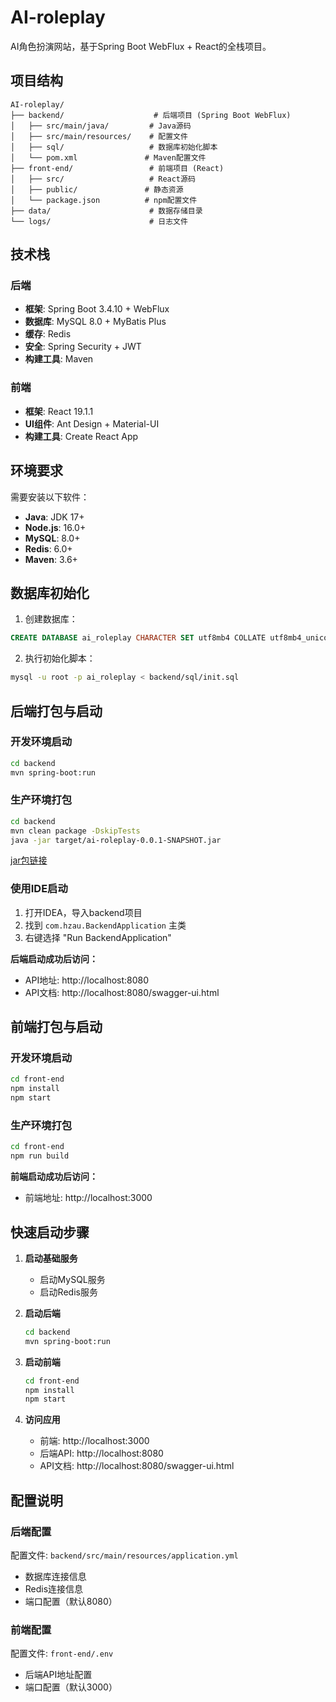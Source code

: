 # AI-roleplay

AI角色扮演网站，基于Spring Boot WebFlux + React的全栈项目。

## 项目结构

```
AI-roleplay/
├── backend/                    # 后端项目 (Spring Boot WebFlux)
│   ├── src/main/java/         # Java源码
│   ├── src/main/resources/    # 配置文件
│   ├── sql/                   # 数据库初始化脚本
│   └── pom.xml               # Maven配置文件
├── front-end/                 # 前端项目 (React)
│   ├── src/                   # React源码
│   ├── public/               # 静态资源
│   └── package.json          # npm配置文件
├── data/                      # 数据存储目录
└── logs/                      # 日志文件
```

## 技术栈

### 后端
- **框架**: Spring Boot 3.4.10 + WebFlux
- **数据库**: MySQL 8.0 + MyBatis Plus
- **缓存**: Redis
- **安全**: Spring Security + JWT
- **构建工具**: Maven

### 前端
- **框架**: React 19.1.1
- **UI组件**: Ant Design + Material-UI
- **构建工具**: Create React App

## 环境要求

需要安装以下软件：

- **Java**: JDK 17+
- **Node.js**: 16.0+
- **MySQL**: 8.0+
- **Redis**: 6.0+
- **Maven**: 3.6+

## 数据库初始化

1. 创建数据库：
```sql
CREATE DATABASE ai_roleplay CHARACTER SET utf8mb4 COLLATE utf8mb4_unicode_ci;
```

2. 执行初始化脚本：
```bash
mysql -u root -p ai_roleplay < backend/sql/init.sql
```

## 后端打包与启动

### 开发环境启动
```bash
cd backend
mvn spring-boot:run
```

### 生产环境打包
```bash
cd backend
mvn clean package -DskipTests
java -jar target/ai-roleplay-0.0.1-SNAPSHOT.jar
```

[jar包链接](https://pan.baidu.com/s/10Zdz5Odj6Uqwt8-cb6xRPQ?pwd=am1h)

### 使用IDE启动
1. 打开IDEA，导入backend项目
2. 找到 `com.hzau.BackendApplication` 主类
3. 右键选择 "Run BackendApplication"

**后端启动成功后访问：**
- API地址: http://localhost:8080
- API文档: http://localhost:8080/swagger-ui.html

## 前端打包与启动

### 开发环境启动
```bash
cd front-end
npm install
npm start
```

### 生产环境打包
```bash
cd front-end
npm run build
```

**前端启动成功后访问：**
- 前端地址: http://localhost:3000

## 快速启动步骤

1. **启动基础服务**
   - 启动MySQL服务
   - 启动Redis服务

2. **启动后端**
   ```bash
   cd backend
   mvn spring-boot:run
   ```

3. **启动前端**
   ```bash
   cd front-end
   npm install
   npm start
   ```

4. **访问应用**
   - 前端: http://localhost:3000
   - 后端API: http://localhost:8080
   - API文档: http://localhost:8080/swagger-ui.html

## 配置说明

### 后端配置
配置文件: `backend/src/main/resources/application.yml`
- 数据库连接信息
- Redis连接信息
- 端口配置（默认8080）

### 前端配置
配置文件: `front-end/.env`
- 后端API地址配置
- 端口配置（默认3000）